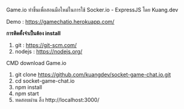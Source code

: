 Game.io ทำขึ้นเพื่อสอนมือใหม่ในการใช้ Socker.io - ExpressJS โดย Kuang.dev

Demo : https://gamechatio.herokuapp.com/

**การติดตั้งจำเป็นต้อง install**
1. git : https://git-scm.com/
2. nodejs : https://nodejs.org/

CMD download Game.io
1. git clone https://github.com/kuangdev/socket-game-chat.io.git
2. cd socket-game-chat.io
3. npm install
4. npm start
5. ทดสอบผ่าน ลิ้ง http://localhost:3000/
